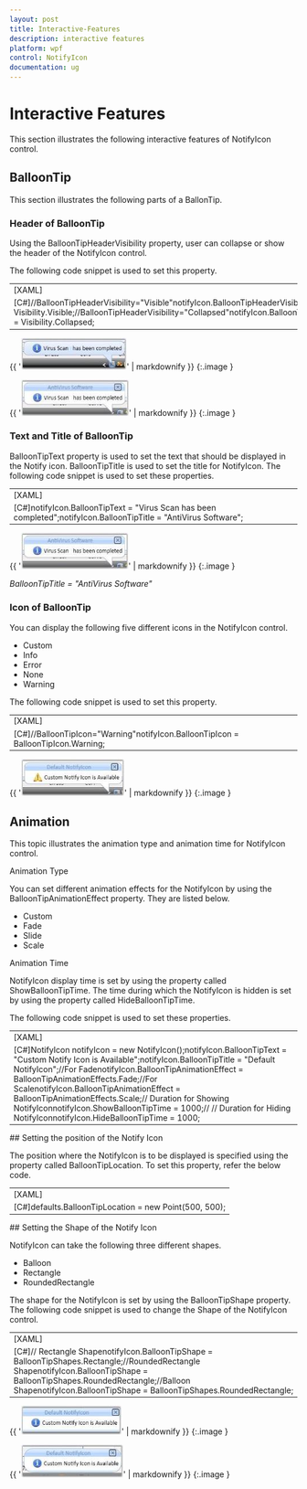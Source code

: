 ```yaml
---
layout: post
title: Interactive-Features
description: interactive features
platform: wpf
control: NotifyIcon
documentation: ug
---
```


# Interactive Features

This section illustrates the following interactive features of NotifyIcon control. 

## BalloonTip

This section illustrates the following parts of a BallonTip.

### Header of BalloonTip

Using the BalloonTipHeaderVisibility property, user can collapse or show the header of the NotifyIcon control.

The following code snippet is used to set this property.

<table>
<tr>
<td>
[XAML]<!--BalloonTipHeaderVisibility="Visible" --><syncfusion:NotifyIcon Name="notifyIcon" BalloonTipText="Custom Notify Icon is Available"  BalloonTipTitle="Default NotifyIcon" BalloonTipHeaderVisibility="Visible" ShowBalloonTipTime="1000" HideBalloonTipTime="1000"/><!--BalloonTipHeaderVisibility="Collapsed" --><syncfusion:NotifyIcon Name="notifyIcon" BalloonTipText="Custom Notify Icon is Available"  BalloonTipTitle="Default NotifyIcon" BalloonTipHeaderVisibility="Collapsed" ShowBalloonTipTime="1000" HideBalloonTipTime="1000"/></td></tr>
<tr>
<td>
[C#]//BalloonTipHeaderVisibility="Visible"notifyIcon.BalloonTipHeaderVisibility = Visibility.Visible;//BalloonTipHeaderVisibility="Collapsed"notifyIcon.BalloonTipHeaderVisibility = Visibility.Collapsed;</td></tr>
</table>


{{ '![](Interactive-Features_images/Interactive-Features_img1.jpeg)' | markdownify }}
{:.image }


{{ '![](Interactive-Features_images/Interactive-Features_img2.jpeg)' | markdownify }}
{:.image }


### Text and Title of BalloonTip

BalloonTipText property is used to set the text that should be displayed in the Notify icon. BalloonTipTitle is used to set the title for NotifyIcon. The following code snippet is used to set these properties.

<table>
<tr>
<td>
[XAML]<syncfusion:NotifyIcon Name="notifyIcon" BalloonTipText="Virus Scan has been completed" BalloonTipTitle="AntiVirus Software" ShowBalloonTipTime="1000" HideBalloonTipTime="1000"/></td></tr>
<tr>
<td>
[C#]notifyIcon.BalloonTipText = "Virus Scan has been completed";notifyIcon.BalloonTipTitle = "AntiVirus Software"; </td></tr>
</table>


{{ '![](Interactive-Features_images/Interactive-Features_img3.jpeg)' | markdownify }}
{:.image }


_BalloonTipTitle = "AntiVirus Software"_

### Icon of BalloonTip

You can display the following five different icons in the NotifyIcon control. 

* Custom
* Info
* Error
* None
* Warning

The following code snippet is used to set this property.

<table>
<tr>
<td>
[XAML]<!-- BalloonTipIcon="Warning" --><syncfusion:NotifyIcon Name="notifyIcon" BalloonTipText="Custom Notify Icon is Available"  BalloonTipTitle="Default NotifyIcon" BalloonTipIcon="Warning" ShowBalloonTipTime="1000" HideBalloonTipTime="1000"/></td></tr>
<tr>
<td>
[C#]//BalloonTipIcon="Warning"notifyIcon.BalloonTipIcon = BalloonTipIcon.Warning;</td></tr>
</table>


{{ '![](Interactive-Features_images/Interactive-Features_img4.jpeg)' | markdownify }}
{:.image }


## Animation

This topic illustrates the animation type and animation time for NotifyIcon control.

Animation Type

You can set different animation effects for the NotifyIcon by using the BalloonTipAnimationEffect property. They are listed below.

* Custom
* Fade
* Slide
* Scale

Animation Time

NotifyIcon display time is set by using the property called ShowBalloonTipTime. The time during which the NotifyIcon is hidden is set by using the property called HideBalloonTipTime.

The following code snippet is used to set these properties.

<table>
<tr>
<td>
[XAML]<!-- For Fade --><syncfusion:NotifyIcon Name="notifyIcon" BalloonTipText="Custom Notify Icon is Available"  BalloonTipTitle="Default NotifyIcon" BalloonTipAnimationEffect="Fade"  ShowBalloonTipTime="1000" HideBalloonTipTime="1000"/><!-- For Scale --><syncfusion:NotifyIcon Name="notifyIcon" BalloonTipText="Custom Notify Icon is Available"  BalloonTipTitle="Default NotifyIcon" BalloonTipAnimationEffect="Scale"  ShowBalloonTipTime="1000" HideBalloonTipTime="1000"/></td></tr>
<tr>
<td>
[C#]NotifyIcon notifyIcon = new NotifyIcon();notifyIcon.BalloonTipText = "Custom Notify Icon is Available";notifyIcon.BalloonTipTitle = "Default NotifyIcon";//For FadenotifyIcon.BalloonTipAnimationEffect = BalloonTipAnimationEffects.Fade;//For ScalenotifyIcon.BalloonTipAnimationEffect = BalloonTipAnimationEffects.Scale;// Duration for Showing NotifyIconnotifyIcon.ShowBalloonTipTime = 1000;// // Duration for Hiding NotifyIconnotifyIcon.HideBalloonTipTime = 1000;</td></tr>
</table>
## Setting the position of the Notify Icon

The position where the NotifyIcon is to be displayed is specified using the property called BalloonTipLocation. To set this property, refer the below code.

<table>
<tr>
<td>
[XAML]<syncfusion:NotifyIcon Name="notifyIcon" BalloonTipLocation="500,500" BalloonTipText="Custom Notify Icon is Available"BalloonTipTitle="Default NotifyIcon" ShowBalloonTipTime="1000" HideBalloonTipTime="1000"/></td></tr>
<tr>
<td>
[C#]defaults.BalloonTipLocation = new Point(500, 500);</td></tr>
</table>
## Setting the Shape of the Notify Icon

NotifyIcon can take the following three different shapes.

* Balloon
* Rectangle
* RoundedRectangle

The shape for the NotifyIcon is set by using the BalloonTipShape property. The following code snippet is used to change the Shape of the NotifyIcon control.

<table>
<tr>
<td>
[XAML]<!-- Rectangle Shape --><syncfusion:NotifyIcon Name="notifyIcon" BalloonTipText="Custom Notify Icon is Available"  BalloonTipTitle="Default NotifyIcon" BalloonTipShape="Rectangle" ShowBalloonTipTime="1000" HideBalloonTipTime="1000"/><!-- RoundedRectangle Shape --><syncfusion:NotifyIcon Name="notifyIcon" BalloonTipText="Custom Notify Icon is Available"  BalloonTipTitle="Default NotifyIcon" BalloonTipShape="RoundedRectangle" ShowBalloonTipTime="1000" HideBalloonTipTime="1000"/><!-- Balloon Shape --><syncfusion:NotifyIcon Name="notifyIcon" BalloonTipText="Custom Notify Icon is Available"  BalloonTipTitle="Default NotifyIcon" BalloonTipShape="Balloon" ShowBalloonTipTime="1000" HideBalloonTipTime="1000"/></td></tr>
<tr>
<td>
[C#]// Rectangle ShapenotifyIcon.BalloonTipShape = BalloonTipShapes.Rectangle;//RoundedRectangle ShapenotifyIcon.BalloonTipShape = BalloonTipShapes.RoundedRectangle;//Balloon ShapenotifyIcon.BalloonTipShape = BalloonTipShapes.RoundedRectangle;</td></tr>
</table>


{{ '![](Interactive-Features_images/Interactive-Features_img5.jpeg)' | markdownify }}
{:.image }


{{ '![](Interactive-Features_images/Interactive-Features_img6.jpeg)' | markdownify }}
{:.image }



